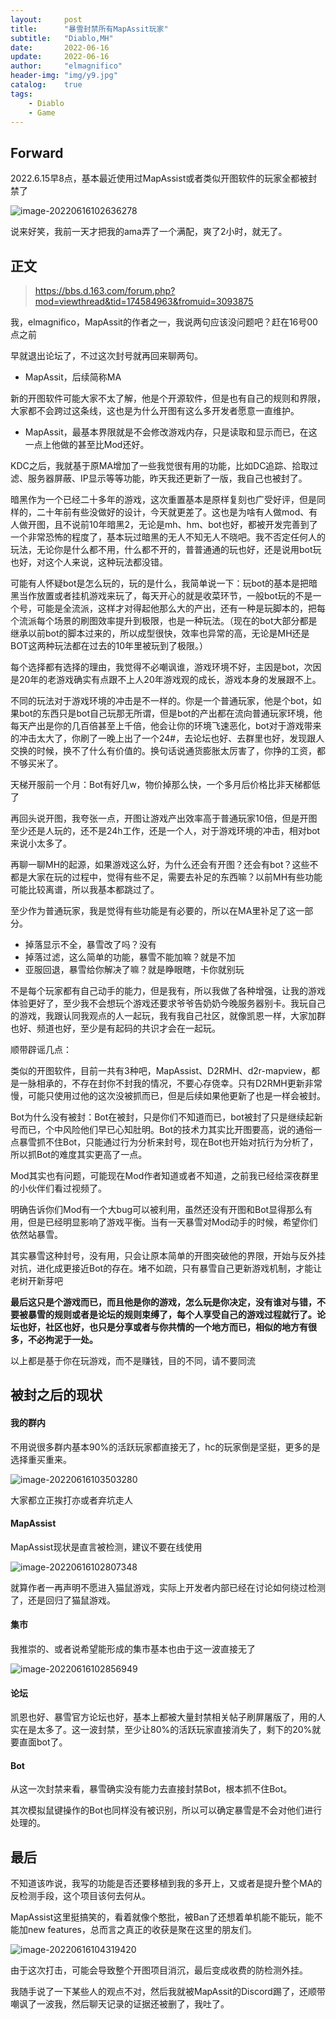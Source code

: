 ```yaml
---
layout:     post
title:      "暴雪封禁所有MapAssit玩家"
subtitle:   "Diablo,MH"
date:       2022-06-16
update:     2022-06-16
author:     "elmagnifico"
header-img: "img/y9.jpg"
catalog:    true
tags:
    - Diablo
    - Game
---
```


## Forward

2022.6.15早8点，基本最近使用过MapAssist或者类似开图软件的玩家全都被封禁了

![image-20220616102636278](http://img.elmagnifico.tech:9514/static/upload/elmagnifico/image-20220616102636278.png)

说来好笑，我前一天才把我的ama弄了一个满配，爽了2小时，就无了。



## 正文

> https://bbs.d.163.com/forum.php?mod=viewthread&tid=174584963&fromuid=3093875

我，elmagnifico，MapAssit的作者之一，我说两句应该没问题吧？赶在16号00点之前

早就退出论坛了，不过这次封号就再回来聊两句。

- MapAssit，后续简称MA

新的开图软件可能大家不太了解，他是个开源软件，但是也有自己的规则和界限，大家都不会跨过这条线，这也是为什么开图有这么多开发者愿意一直维护。

- MapAssit，最基本界限就是不会修改游戏内存，只是读取和显示而已，在这一点上他做的甚至比Mod还好。



KDC之后，我就基于原MA增加了一些我觉很有用的功能，比如DC追踪、拾取过滤、服务器屏蔽、IP显示等等功能，昨天我还更新了一版，我自己也被封了。



暗黑作为一个已经二十多年的游戏，这次重置基本是原样复刻也广受好评，但是同样的，二十年前有些没做好的设计，今天就更差了。这也是为啥有人做mod、有人做开图，且不说前10年暗黑2，无论是mh、hm、bot也好，都被开发完善到了一个非常恐怖的程度了，基本玩过暗黑的无人不知无人不晓吧。我不否定任何人的玩法，无论你是什么都不用，什么都不开的，普普通通的玩也好，还是说用bot玩也好，对这个人来说，这种玩法都没错。



可能有人怀疑bot是怎么玩的，玩的是什么，我简单说一下：玩bot的基本是把暗黑当作放置或者挂机游戏来玩了，每天开心的就是收菜环节，一般bot玩的不是一个号，可能是全流派，这样才对得起他那么大的产出，还有一种是玩脚本的，把每个流派每个场景的刷图效率提升到极限，也是一种玩法。（现在的bot大部分都是继承以前bot的脚本过来的，所以成型很快，效率也异常的高，无论是MH还是BOT这两种玩法都在过去的10年里被玩到了极限。）



每个选择都有选择的理由，我觉得不必嘲讽谁，游戏环境不好，主因是bot，次因是20年的老游戏确实有点跟不上人20年游戏观的成长，游戏本身的发展跟不上。



不同的玩法对于游戏环境的冲击是不一样的。你是一个普通玩家，他是个bot，如果bot的东西只是bot自己玩那无所谓，但是bot的产出都在流向普通玩家环境，他每天产出是你的几百倍甚至上千倍，他会让你的环境飞速恶化，bot对于游戏带来的冲击太大了，你刷了一晚上出了一个24#，去论坛也好、去群里也好，发现跟人交换的时候，换不了什么有价值的。换句话说通货膨胀太厉害了，你挣的工资，都不够买米了。

天梯开服前一个月：Bot有好几w，物价掉那么快，一个多月后价格比非天梯都低了



再回头说开图，我夸张一点，开图让游戏产出效率高于普通玩家10倍，但是开图至少还是人玩的，还不是24h工作，还是一个人，对于游戏环境的冲击，相对bot来说小太多了。



再聊一聊MH的起源，如果游戏这么好，为什么还会有开图？还会有bot？这些不都是大家在玩的过程中，觉得有些不足，需要去补足的东西嘛？以前MH有些功能可能比较离谱，所以我基本都跳过了。

至少作为普通玩家，我是觉得有些功能是有必要的，所以在MA里补足了这一部分。

- 掉落显示不全，暴雪改了吗？没有
- 掉落过滤，这么简单的功能，暴雪不能加嘛？就是不加
- 亚服回退，暴雪给你解决了嘛？就是睁眼瞎，卡你就别玩

不是每个玩家都有自己动手的能力，但是我有，所以我做了各种增强，让我的游戏体验更好了，至少我不会想玩个游戏还要求爷爷告奶奶今晚服务器别卡。我玩自己的游戏，我跟认同我观点的人一起玩，我有我自己社区，就像凯恩一样，大家加群也好、频道也好，至少是有起码的共识才会在一起玩。



顺带辟谣几点：

类似的开图软件，目前一共有3种吧，MapAssist、D2RMH、d2r-mapview，都是一脉相承的，不存在封你不封我的情况，不要心存侥幸。只有D2RMH更新非常慢，可能只使用过他的这次没被抓而已，但是后续如果他更新了也是一样会被封。

Bot为什么没有被封：Bot在被封，只是你们不知道而已，bot被封了只是继续起新号而已，个中风险他们早已心知肚明。Bot的技术力其实比开图要高，说的通俗一点暴雪抓不住Bot，只能通过行为分析来封号，现在Bot也开始对抗行为分析了，所以抓Bot的难度其实更高了一点。



Mod其实也有问题，可能现在Mod作者知道或者不知道，之前我已经给深夜群里的小伙伴们看过视频了。

明确告诉你们Mod有一个大bug可以被利用，虽然还没有开图和Bot显得那么有用，但是已经明显影响了游戏平衡。当有一天暴雪对Mod动手的时候，希望你们依然站暴雪。



其实暴雪这种封号，没有用，只会让原本简单的开图突破他的界限，开始与反外挂对抗，进化成更接近Bot的存在。堵不如疏，只有暴雪自己更新游戏机制，才能让老树开新芽吧



**最后这只是个游戏而已，而且他是你的游戏，怎么玩是你决定，没有谁对与错，不要被暴雪的规则或者是论坛的规则束缚了，每个人享受自己的游戏过程就行了。论坛也好，社区也好，也只是分享或者与你共情的一个地方而已，相似的地方有很多，不必拘泥于一处。**



以上都是基于你在玩游戏，而不是赚钱，目的不同，请不要同流



## 被封之后的现状

#### 我的群内

不用说很多群内基本90%的活跃玩家都直接无了，hc的玩家倒是坚挺，更多的是选择重买重来。

![image-20220616103503280](http://img.elmagnifico.tech:9514/static/upload/elmagnifico/image-20220616103503280.png)

大家都立正挨打亦或者弃坑走人



#### MapAssist

MapAssist现状是直言被检测，建议不要在线使用

![image-20220616102807348](http://img.elmagnifico.tech:9514/static/upload/elmagnifico/image-20220616102807348.png)

就算作者一再声明不愿进入猫鼠游戏，实际上开发者内部已经在讨论如何绕过检测了，还是回归了猫鼠游戏。



#### 集市

我推崇的、或者说希望能形成的集市基本也由于这一波直接无了

![image-20220616102856949](http://img.elmagnifico.tech:9514/static/upload/elmagnifico/image-20220616102856949.png)



#### 论坛

凯恩也好、暴雪官方论坛也好，基本上都被大量封禁相关帖子刷屏屠版了，用的人实在是太多了。这一波封禁，至少让80%的活跃玩家直接消失了，剩下的20%就要直面bot了。



#### Bot

从这一次封禁来看，暴雪确实没有能力去直接封禁Bot，根本抓不住Bot。

其次模拟鼠键操作的Bot也同样没有被识别，所以可以确定暴雪是不会对他们进行处理的。



## 最后

不知道该咋说，我写的功能是否还要移植到我的多开上，又或者是提升整个MA的反检测手段，这个项目该何去何从。



MapAssist这里挺搞笑的，看着就像个憨批，被Ban了还想着单机能不能玩，能不能加new features，总而言之真正的收获是聚在这里的朋友们。

![image-20220616104319420](http://img.elmagnifico.tech:9514/static/upload/elmagnifico/image-20220616104319420.png)

由于这次打击，可能会导致整个开图项目消沉，最后变成收费的防检测外挂。

我随手说了一下某些人的观点不对，然后我就被MapAssit的Discord踢了，还顺带嘲讽了一波我，然后聊天记录的证据还被删了，我吐了。
